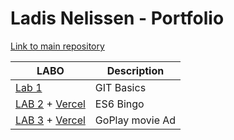 # Ladis Nelissen - Portfolio

[Link to main repository](https://github.com/ladisnelissen/DEV5-myportfolio)

LABO | Description |
| ----------- | ----------- |
| [Lab 1](https://github.com/ladisnelissen/DEV5-myportfolio) | GIT Basics    |
| [LAB 2](https://github.com/ladisnelissen/DEV5-myportfolio/tree/main/lab2) + [Vercel](https://lab2js-pi.vercel.app/)    | ES6 Bingo |
| [LAB 3](https://github.com/ladisnelissen/DEV5-myportfolio/tree/main/lab3%20-%20api) + [Vercel](https://lab3js-pkn2qca3r-ladisnelissen.vercel.app/)    | GoPlay movie Ad |
